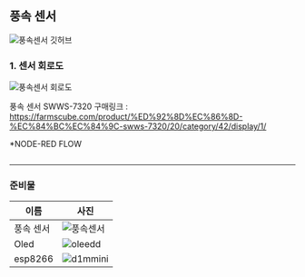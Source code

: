 ## 풍속 센서

![풍속센서 깃허브](https://user-images.githubusercontent.com/37902752/169436943-8d8c742e-8c38-429e-baf2-d17d848285b6.png)
### 1.  센서 회로도

![풍속센서 회로도](https://user-images.githubusercontent.com/37902752/169462391-8acecac6-e817-4387-b518-03dc182fc493.png)

 
풍속 센서 SWWS-7320 구매링크 : https://farmscube.com/product/%ED%92%8D%EC%86%8D-%EC%84%BC%EC%84%9C-swws-7320/20/category/42/display/1/  


      
*NODE-RED FLOW  
```
```

--------

### 준비물
|이름|사진|
|----|-----|
|풍속 센서|![풍속센서](https://user-images.githubusercontent.com/37902752/169437289-59ef4e23-afc2-476f-aeb7-bed96e8c90ec.PNG)|
|Oled|![oleedd](https://user-images.githubusercontent.com/37902752/153120187-e9dfc7bd-49fb-484d-994d-68bb78064cb1.png)|
|esp8266|![d1mmini](https://user-images.githubusercontent.com/37902752/153120047-a398f2d9-739f-4dbd-a7e8-49a560cae8d0.png)|
